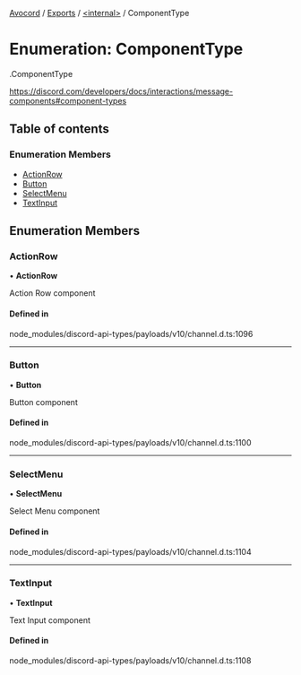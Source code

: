 [Avocord](../README.md) / [Exports](../modules.md) / [<internal\>](../modules/internal_.md) / ComponentType

# Enumeration: ComponentType

[<internal>](../modules/internal_.md).ComponentType

https://discord.com/developers/docs/interactions/message-components#component-types

## Table of contents

### Enumeration Members

- [ActionRow](internal_.ComponentType.md#actionrow)
- [Button](internal_.ComponentType.md#button)
- [SelectMenu](internal_.ComponentType.md#selectmenu)
- [TextInput](internal_.ComponentType.md#textinput)

## Enumeration Members

### ActionRow

• **ActionRow**

Action Row component

#### Defined in

node_modules/discord-api-types/payloads/v10/channel.d.ts:1096

___

### Button

• **Button**

Button component

#### Defined in

node_modules/discord-api-types/payloads/v10/channel.d.ts:1100

___

### SelectMenu

• **SelectMenu**

Select Menu component

#### Defined in

node_modules/discord-api-types/payloads/v10/channel.d.ts:1104

___

### TextInput

• **TextInput**

Text Input component

#### Defined in

node_modules/discord-api-types/payloads/v10/channel.d.ts:1108
